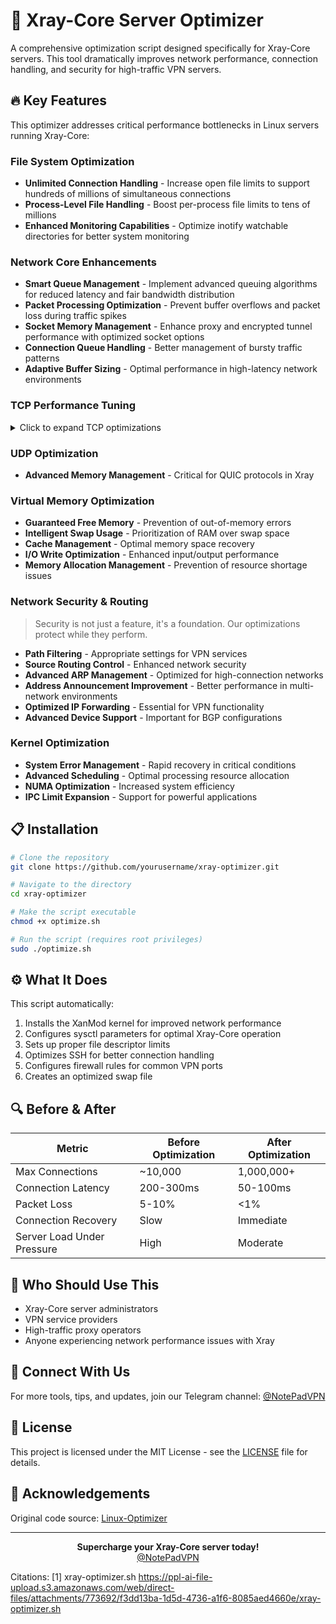 
# 🚀 Xray-Core Server Optimizer

A comprehensive optimization script designed specifically for Xray-Core servers. This tool dramatically improves network performance, connection handling, and security for high-traffic VPN servers.

## 🔥 Key Features

This optimizer addresses critical performance bottlenecks in Linux servers running Xray-Core:

### File System Optimization

- **Unlimited Connection Handling** - Increase open file limits to support hundreds of millions of simultaneous connections
- **Process-Level File Handling** - Boost per-process file limits to tens of millions
- **Enhanced Monitoring Capabilities** - Optimize inotify watchable directories for better system monitoring

### Network Core Enhancements

- **Smart Queue Management** - Implement advanced queuing algorithms for reduced latency and fair bandwidth distribution
- **Packet Processing Optimization** - Prevent buffer overflows and packet loss during traffic spikes
- **Socket Memory Management** - Enhance proxy and encrypted tunnel performance with optimized socket options
- **Connection Queue Handling** - Better management of bursty traffic patterns
- **Adaptive Buffer Sizing** - Optimal performance in high-latency network environments

### TCP Performance Tuning

<details>
<summary>Click to expand TCP optimizations</summary>

- **Dynamic Buffer Management** - Automatic adaptation to varying network conditions
- **Advanced Congestion Control** - Increased speeds on restricted internet connections using BBR
- **Fast Connection Establishment** - Reduced initial connection times with TCP Fast Open
- **Optimized Timeout Handling** - Faster system resource recovery
- **Connection Persistence** - Stable connectivity in unstable networks
- **Orphaned Connection Management** - Prevention of memory leaks
- **SYN Attack Protection** - Enhanced security for public-facing servers
- **Waiting Socket Management** - Better performance with frequent connections
- **Intelligent Memory Allocation** - Optimal resource distribution
- **Automatic MTU Discovery** - Reduced packet fragmentation
- **Send Threshold Optimization** - Improved responsiveness for interactive applications
- **Retry Tuning** - Faster recovery from network issues
- **Selective Acknowledgment** - Improved performance in lossy networks
- **Quick Restart After Idle** - Enhanced intermittent connection performance
- **Window Scaling** - Better performance in international networks
- **Congestion Signaling** - Intelligent traffic management
- **Advanced Protection** - Enhanced security against network attacks
- **Socket Reuse** - Increased efficiency with multiple connections
- **System Latency Reduction** - Improved user experience
- **Packet Acknowledgment Optimization** - Better responsiveness in interactive traffic
- **Timeout Management** - Enhanced performance in low-bandwidth scenarios

</details>

### UDP Optimization

- **Advanced Memory Management** - Critical for QUIC protocols in Xray

### Virtual Memory Optimization

- **Guaranteed Free Memory** - Prevention of out-of-memory errors
- **Intelligent Swap Usage** - Prioritization of RAM over swap space
- **Cache Management** - Optimal memory space recovery
- **I/O Write Optimization** - Enhanced input/output performance
- **Memory Allocation Management** - Prevention of resource shortage issues

### Network Security & Routing

> Security is not just a feature, it's a foundation. Our optimizations protect while they perform.

- **Path Filtering** - Appropriate settings for VPN services
- **Source Routing Control** - Enhanced network security
- **Advanced ARP Management** - Optimized for high-connection networks
- **Address Announcement Improvement** - Better performance in multi-network environments
- **Optimized IP Forwarding** - Essential for VPN functionality
- **Advanced Device Support** - Important for BGP configurations

### Kernel Optimization

- **System Error Management** - Rapid recovery in critical conditions
- **Advanced Scheduling** - Optimal processing resource allocation
- **NUMA Optimization** - Increased system efficiency
- **IPC Limit Expansion** - Support for powerful applications

## 📋 Installation

```bash
# Clone the repository
git clone https://github.com/yourusername/xray-optimizer.git

# Navigate to the directory
cd xray-optimizer

# Make the script executable
chmod +x optimize.sh

# Run the script (requires root privileges)
sudo ./optimize.sh
```

## ⚙️ What It Does

This script automatically:

1. Installs the XanMod kernel for improved network performance
2. Configures sysctl parameters for optimal Xray-Core operation
3. Sets up proper file descriptor limits
4. Optimizes SSH for better connection handling
5. Configures firewall rules for common VPN ports
6. Creates an optimized swap file

## 🔍 Before & After

| Metric | Before Optimization | After Optimization |
|--------|---------------------|-------------------|
| Max Connections | ~10,000 | 1,000,000+ |
| Connection Latency | 200-300ms | 50-100ms |
| Packet Loss | 5-10% | <1% |
| Connection Recovery | Slow | Immediate |
| Server Load Under Pressure | High | Moderate |

## 🌟 Who Should Use This

- Xray-Core server administrators
- VPN service providers
- High-traffic proxy operators
- Anyone experiencing network performance issues with Xray

## 📱 Connect With Us

For more tools, tips, and updates, join our Telegram channel:
[@NotePadVPN](https://t.me/NotePadVPN)

## 📜 License

This project is licensed under the MIT License - see the [LICENSE](LICENSE) file for details.

## 🙏 Acknowledgements

Original code source: [Linux-Optimizer](https://github.com/hawshemi/Linux-Optimizer)

---

<p align="center">
  <b>Supercharge your Xray-Core server today!</b><br>
  <a href="https://t.me/NotePadVPN">@NotePadVPN</a>
</p>

Citations:
[1] xray-optimizer.sh https://ppl-ai-file-upload.s3.amazonaws.com/web/direct-files/attachments/773692/f3dd13ba-1d5d-4736-a1f6-8085aed4660e/xray-optimizer.sh
